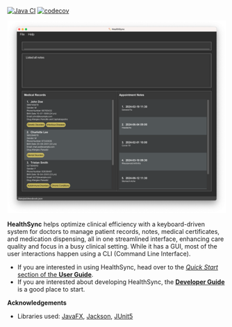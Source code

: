 [![Java CI](https://github.com/AY2324S2-CS2103-F09-4/tp/actions/workflows/gradle.yml/badge.svg)](https://github.com/AY2324S2-CS2103-F09-4/tp/actions/workflows/gradle.yml)
[![codecov](https://codecov.io/gh/AY2324S2-CS2103-F09-4/tp/graph/badge.svg?token=ZCUENL7XA6)](https://codecov.io/gh/AY2324S2-CS2103-F09-4/tp)

![Ui](docs/images/Ui.png)

**HealthSync** helps optimize clinical efficiency with a keyboard-driven system for doctors to manage patient records, notes, medical certificates, and medication dispensing, all in one streamlined interface, enhancing care quality and focus in a busy clinical setting. While it has a GUI, most of the user interactions happen using a CLI (Command Line Interface).

* If you are interested in using HealthSync, head over to the [_Quick Start_ section of the **User Guide**](https://ay2324s2-cs2103-f09-4.github.io/tp/UserGuide.html#quick-start).
* If you are interested about developing HealthSync, the [**Developer Guide**](https://ay2324s2-cs2103-f09-4.github.io/tp/DeveloperGuide.html) is a good place to start.


**Acknowledgements**

* Libraries used: [JavaFX](https://openjfx.io/), [Jackson](https://github.com/FasterXML/jackson), [JUnit5](https://github.com/junit-team/junit5)
